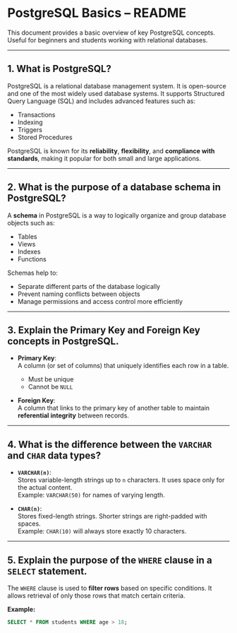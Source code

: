# PostgreSQL Basics – README

This document provides a basic overview of key PostgreSQL concepts. Useful for beginners and students working with relational databases.

---

## 1. What is PostgreSQL?

PostgreSQL is a relational database management system. It is open-source and one of the most widely used database systems. It supports Structured Query Language (SQL) and includes advanced features such as:

- Transactions  
- Indexing  
- Triggers  
- Stored Procedures  

PostgreSQL is known for its **reliability**, **flexibility**, and **compliance with standards**, making it popular for both small and large applications.

---

## 2. What is the purpose of a database schema in PostgreSQL?

A **schema** in PostgreSQL is a way to logically organize and group database objects such as:

- Tables  
- Views  
- Indexes  
- Functions  

Schemas help to:

- Separate different parts of the database logically  
- Prevent naming conflicts between objects  
- Manage permissions and access control more efficiently  

---

## 3. Explain the Primary Key and Foreign Key concepts in PostgreSQL.

- **Primary Key**:  
  A column (or set of columns) that uniquely identifies each row in a table.  
  - Must be unique  
  - Cannot be `NULL`

- **Foreign Key**:  
  A column that links to the primary key of another table to maintain **referential integrity** between records.

---

## 4. What is the difference between the `VARCHAR` and `CHAR` data types?

- **`VARCHAR(n)`**:  
  Stores variable-length strings up to `n` characters. It uses space only for the actual content.  
  Example: `VARCHAR(50)` for names of varying length.

- **`CHAR(n)`**:  
  Stores fixed-length strings. Shorter strings are right-padded with spaces.  
  Example: `CHAR(10)` will always store exactly 10 characters.

---

## 5. Explain the purpose of the `WHERE` clause in a `SELECT` statement.

The `WHERE` clause is used to **filter rows** based on specific conditions. It allows retrieval of only those rows that match certain criteria.

**Example:**
```sql
SELECT * FROM students WHERE age > 18;
